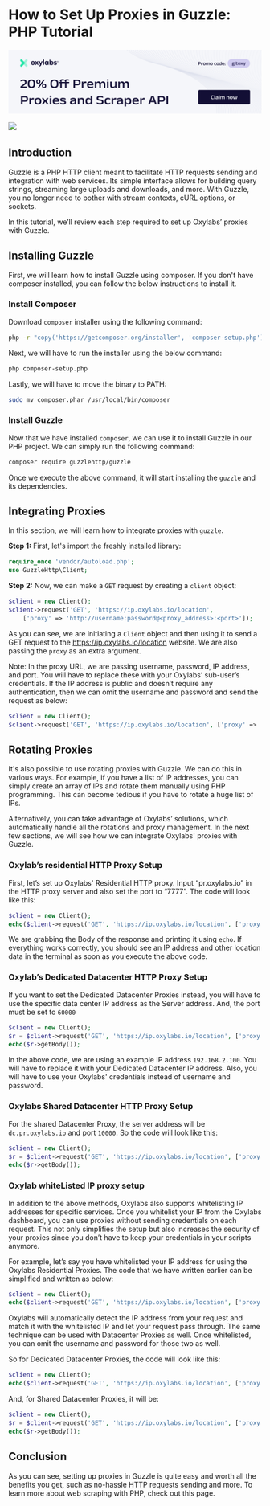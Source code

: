 # How to Set Up Proxies in Guzzle: PHP Tutorial

[![Oxylabs promo code](https://raw.githubusercontent.com/oxylabs/product-integrations/refs/heads/master/Affiliate-Universal-1090x275.png)](https://oxylabs.go2cloud.org/aff_c?offer_id=7&aff_id=877&url_id=112)

[![](https://dcbadge.vercel.app/api/server/eWsVUJrnG5)](https://discord.gg/GbxmdGhZjq)

## Introduction

Guzzle is a PHP HTTP client meant to facilitate HTTP requests sending and integration with web services. Its simple interface allows for building query strings, streaming large uploads and downloads, and more. With Guzzle, you no longer need to bother with stream contexts, cURL options, or sockets. 

In this tutorial, we’ll review each step required to set up Oxylabs’ proxies with Guzzle.

## Installing Guzzle

First, we will learn how to install Guzzle using composer. If you don't have composer installed, you can follow the below instructions to install it. 

### Install Composer

Download `composer` installer using the following command:

```bash
php -r "copy('https://getcomposer.org/installer', 'composer-setup.php');"
```

Next, we will have to run the installer using the below command:

```bash
php composer-setup.php
```

Lastly, we will have to move the binary to PATH:

```bash
sudo mv composer.phar /usr/local/bin/composer
```

### Install Guzzle

Now that we have installed `composer`, we can use it to install Guzzle in our PHP project. We can simply run the following command:

```bash
composer require guzzlehttp/guzzle
```

Once we execute the above command, it will start installing the `guzzle` and its dependencies.

## Integrating Proxies

In this section, we will learn how to integrate proxies with `guzzle`. 

**Step 1:** First, let's import the freshly installed library:

```php
require_once 'vendor/autoload.php';
use GuzzleHttp\Client;
```

**Step 2:** Now, we can make a `GET` request by creating a `client` object:

```php
$client = new Client();
$client->request('GET', 'https://ip.oxylabs.io/location', 
    ['proxy' => 'http://username:password@<proxy_address>:<port>']);
```

As you can see, we are initiating a `Client` object and then using it to send a GET request to the <https://ip.oxylabs.io/location> website. We are also passing the `proxy` as an extra argument.

Note: In the proxy URL, we are passing username, password, IP address, and port. You will have to replace these with your Oxylabs’ sub-user’s credentials. If the IP address is public and doesn’t require any authentication, then we can omit the username and password and send the request as below:

```php
$client = new Client(); 
$client->request('GET', 'https://ip.oxylabs.io/location', ['proxy' => 'http://<proxy_address>:<port>']); 
```

## Rotating Proxies

It's also possible to use rotating proxies with Guzzle. We can do this in various ways. For example, if you have a list of IP addresses, you can simply create an array of IPs and rotate them manually using PHP programming. This can become tedious if you have to rotate a huge list of IPs.

Alternatively, you can take advantage of Oxylabs’ solutions, which automatically handle all the rotations and proxy management. In the next few sections, we will see how we can integrate Oxylabs' proxies with Guzzle. 

### Oxylab’s residential HTTP Proxy Setup

First, let’s set up Oxylabs' Residential HTTP proxy. Input “pr.oxylabs.io” in the HTTP proxy server and also set the port to “7777”. The code will look like this:

```php
$client = new Client();
echo($client->request('GET', 'https://ip.oxylabs.io/location', ['proxy' => 'http://username:password@pr.oxylabs.io:7777'])->getBody());
```

We are grabbing the Body of the response and printing it using `echo`. If everything works correctly, you should see an IP address and other location data in the terminal as soon as you execute the above code. 

### Oxylab’s Dedicated Datacenter HTTP Proxy Setup

If you want to set the Dedicated Datacenter Proxies instead, you will have to use the specific
data center IP address as the Server address. And, the port must be set to `60000`

```php
$client = new Client();
$r = $client->request('GET', 'https://ip.oxylabs.io/location', ['proxy' => 'http://username:password@192.168.2.100:60000'])
echo($r->getBody());
```

In the above code, we are using an example IP address `192.168.2.100`. You will have to
replace it with your Dedicated Datacenter IP address. Also, you will have to use your Oxylabs' credentials instead of username and password.

### Oxylabs Shared Datacenter HTTP Proxy Setup

For the shared Datacenter Proxy, the server address will be `dc.pr.oxylabs.io` and port
`10000`. So the code will look like this:

```php
$client = new Client();
$r = $client->request('GET', 'https://ip.oxylabs.io/location', ['proxy' => 'http://username:password@dc.pr.oxylabs.io:10000'])
echo($r->getBody());
```

### Oxylab whiteListed IP proxy setup

In addition to the above methods, Oxylabs also supports whitelisting IP addresses  for specific services. Once you whitelist your IP from the Oxylabs dashboard, you can use proxies without sending credentials on each request. This not only simplifies the setup but also increases the security of your proxies since you don’t have to keep your credentials in your scripts anymore. 

For example, let’s say you have whitelisted your IP address for using the Oxylabs Residential Proxies. The code that we have written earlier can be simplified and written as below:

```php
$client = new Client();
echo($client->request('GET', 'https://ip.oxylabs.io/location', ['proxy' => 'http://pr.oxylabs.io:7777'])->getBody());
```

Oxylabs will automatically detect the IP address from your request and match it with the whitelisted IP and let your request pass through. The same technique can be used with Datacenter Proxies as well. Once whitelisted, you can omit the username and password for those two as well.

So for Dedicated Datacenter Proxies, the code will look like this:

```php
$client = new Client();
echo($client->request('GET', 'https://ip.oxylabs.io/location', ['proxy' => 'http://192.168.2.100:60000'])→getBody());
```

And, for Shared Datacenter Proxies, it will be:

```php
$client = new Client(); 
$r = $client->request('GET', 'https://ip.oxylabs.io/location', ['proxy' => 'http://dc.pr.oxylabs.io:10000']) 
echo($r->getBody());
```

## Conclusion

As you can see, setting up proxies in Guzzle is quite easy and worth all the benefits you get, such as no-hassle HTTP requests sending and more. To learn more about web scraping with PHP, check out this page.
